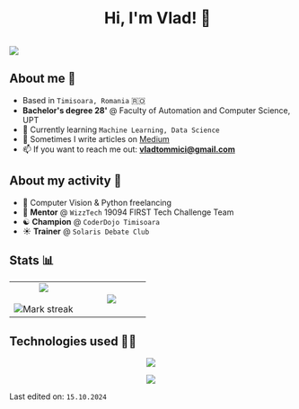 <div id="user-content-toc">
  <ul align="center">
    <summary><h1 style="display: inline-block">Hi, I'm Vlad! 👋</h1></summary>
  </ul>
</div>

![](http://github-profile-summary-cards.vercel.app/api/cards/profile-details?username=vladtomici14&theme=midnight_purple)

## About me 🤘
- Based in `Timisoara, Romania` 🇷🇴
- **Bachelor's degree 28'** @ Faculty of Automation and Computer Science, UPT
- 🌱 Currently learning `Machine Learning, Data Science`
- 📝 Sometimes I write articles on [Medium](https://medium.com/@vladtomici)
- 📫 If you want to reach me out: **vladtommici@gmail.com**

## About my activity 💪
- 🔭 Computer Vision & Python freelancing
- 🦉 **Mentor** @ `WizzTech` 19094 FIRST Tech Challenge Team
- ☯️ **Champion** @ `CoderDojo Timisoara`
- ☀️ **Trainer**  @ `Solaris Debate Club`

## Stats 📊
<p align="center">
<table align="center">
    <tr border="none">
        <td width="50%" align="center">
            <img  align="center"  src="https://github-readme-stats.vercel.app/api?username=vladtomici14&theme=midnight-purple&show_icons=true&count_private=true" />
            <br></br>
            <img alt="Mark streak" src="https://github-readme-streak-stats.herokuapp.com/?user=vladtomici14&theme=midnight-purple&hide_border=false" /> 
        </td>
        <td width="50%" align="center">
          <img  align="center"  
src="https://github-readme-stats.anuraghazra1.vercel.app/api/top-langs/?username=vladtomici14&theme=midnight-purple&hide_border=false&no-bg=true&no-frame=true&langs_count=5"/>
        </td>
    </tr>
</table>


## Technologies used 👨‍💻
<p align="center">
  <a href="https://skillicons.dev">
    <img src="https://skillicons.dev/icons?i=python,cpp,c,java,swift,kotlin,tensorflow,raspberrypi,linux" />
  </a>
</p>
<!--- stats (end) -->

<!--profile visit count-->
<div align="center">

[![](https://visitcount.itsvg.in/api?id=vladtomici14&icon=3&color=11&pretty=true)](https://visitcount.itsvg.in)
  
</div>

Last edited on: `15.10.2024`
